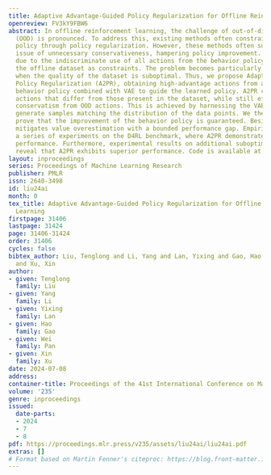 ```yaml
---
title: Adaptive Advantage-Guided Policy Regularization for Offline Reinforcement Learning
openreview: FV3kY9FBW6
abstract: In offline reinforcement learning, the challenge of out-of-distribution
  (OOD) is pronounced. To address this, existing methods often constrain the learned
  policy through policy regularization. However, these methods often suffer from the
  issue of unnecessary conservativeness, hampering policy improvement. This occurs
  due to the indiscriminate use of all actions from the behavior policy that generates
  the offline dataset as constraints. The problem becomes particularly noticeable
  when the quality of the dataset is suboptimal. Thus, we propose Adaptive Advantage-guided
  Policy Regularization (A2PR), obtaining high-advantage actions from an augmented
  behavior policy combined with VAE to guide the learned policy. A2PR can select high-advantage
  actions that differ from those present in the dataset, while still effectively maintaining
  conservatism from OOD actions. This is achieved by harnessing the VAE capacity to
  generate samples matching the distribution of the data points. We theoretically
  prove that the improvement of the behavior policy is guaranteed. Besides, it effectively
  mitigates value overestimation with a bounded performance gap. Empirically, we conduct
  a series of experiments on the D4RL benchmark, where A2PR demonstrates state-of-the-art
  performance. Furthermore, experimental results on additional suboptimal mixed datasets
  reveal that A2PR exhibits superior performance. Code is available at https://github.com/ltlhuuu/A2PR.
layout: inproceedings
series: Proceedings of Machine Learning Research
publisher: PMLR
issn: 2640-3498
id: liu24ai
month: 0
tex_title: Adaptive Advantage-Guided Policy Regularization for Offline Reinforcement
  Learning
firstpage: 31406
lastpage: 31424
page: 31406-31424
order: 31406
cycles: false
bibtex_author: Liu, Tenglong and Li, Yang and Lan, Yixing and Gao, Hao and Pan, Wei
  and Xu, Xin
author:
- given: Tenglong
  family: Liu
- given: Yang
  family: Li
- given: Yixing
  family: Lan
- given: Hao
  family: Gao
- given: Wei
  family: Pan
- given: Xin
  family: Xu
date: 2024-07-08
address:
container-title: Proceedings of the 41st International Conference on Machine Learning
volume: '235'
genre: inproceedings
issued:
  date-parts:
  - 2024
  - 7
  - 8
pdf: https://proceedings.mlr.press/v235/assets/liu24ai/liu24ai.pdf
extras: []
# Format based on Martin Fenner's citeproc: https://blog.front-matter.io/posts/citeproc-yaml-for-bibliographies/
---
```

